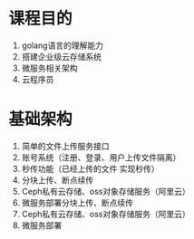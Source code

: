 # 课程目的
1. golang语言的理解能力
2. 搭建企业级云存储系统
3. 微服务相关架构
4. 云程序员

# 基础架构
1. 简单的文件上传服务接口
2. 账号系统（注册、登录、用户上传文件隔离）
3. 秒传功能（已经上传的文件 实现秒传）
4. 分块上传、断点续传
5. Ceph私有云存储、oss对象存储服务（阿里云）
6. 微服务部署分块上传、断点续传
5. Ceph私有云存储、oss对象存储服务（阿里云）
6. 微服务部署
